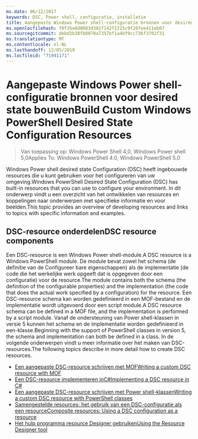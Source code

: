 ```yaml
---
ms.date: 06/12/2017
keywords: DSC, Power shell, configuratie, installatie
title: Aangepaste Windows Power shell-configuratie bronnen voor desired state bouwen
ms.openlocfilehash: f0f35e8d0083d302f142f2215c9f28fee411eb07
ms.sourcegitcommit: debd2b38fb8070a7357bf1a4bf9cc736f3702f31
ms.translationtype: MT
ms.contentlocale: nl-NL
ms.lasthandoff: 12/05/2019
ms.locfileid: "71941171"
---
```

# <a name="build-custom-windows-powershell-desired-state-configuration-resources"></a><span data-ttu-id="bcdc3-103">Aangepaste Windows Power shell-configuratie bronnen voor desired state bouwen</span><span class="sxs-lookup"><span data-stu-id="bcdc3-103">Build Custom Windows PowerShell Desired State Configuration Resources</span></span>

> <span data-ttu-id="bcdc3-104">Van toepassing op: Windows Power Shell 4,0, Windows Power shell 5,0</span><span class="sxs-lookup"><span data-stu-id="bcdc3-104">Applies To: Windows PowerShell 4.0, Windows PowerShell 5.0</span></span>

<span data-ttu-id="bcdc3-105">Windows Power shell desired state Configuration (DSC) heeft ingebouwde resources die u kunt gebruiken voor het configureren van uw omgeving.</span><span class="sxs-lookup"><span data-stu-id="bcdc3-105">Windows PowerShell Desired State Configuration (DSC) has built-in resources that you can use to configure your environment.</span></span> <span data-ttu-id="bcdc3-106">In dit onderwerp vindt u een overzicht van het ontwikkelen van resources en koppelingen naar onderwerpen met specifieke informatie en voor beelden.</span><span class="sxs-lookup"><span data-stu-id="bcdc3-106">This topic provides an overview of developing resources and links to topics with specific information and examples.</span></span>

## <a name="dsc-resource-components"></a><span data-ttu-id="bcdc3-107">DSC-resource onderdelen</span><span class="sxs-lookup"><span data-stu-id="bcdc3-107">DSC resource components</span></span>

<span data-ttu-id="bcdc3-108">Een DSC-resource is een Windows Power shell-module.</span><span class="sxs-lookup"><span data-stu-id="bcdc3-108">A DSC resource is a Windows PowerShell module.</span></span> <span data-ttu-id="bcdc3-109">De module bevat zowel het schema (de definitie van de Configureer bare eigenschappen) als de implementatie (de code die het werkelijke werk opgeeft dat is opgegeven door een configuratie) voor de resource.</span><span class="sxs-lookup"><span data-stu-id="bcdc3-109">The module contains both the schema (the definition of the configurable properties) and the implementation (the code that does the actual work specified by a configuration) for the resource.</span></span> <span data-ttu-id="bcdc3-110">Een DSC-resource schema kan worden gedefinieerd in een MOF-bestand en de implementatie wordt uitgevoerd door een script module.</span><span class="sxs-lookup"><span data-stu-id="bcdc3-110">A DSC resource schema can be defined in a MOF file, and the implementation is performed by a script module.</span></span> <span data-ttu-id="bcdc3-111">Vanaf de ondersteuning van Power shell-klassen in versie 5 kunnen het schema en de implementatie worden gedefinieerd in een-klasse.</span><span class="sxs-lookup"><span data-stu-id="bcdc3-111">Beginning with the support of PowerShell classes in version 5, the schema and implementation can both be defined in a class.</span></span> <span data-ttu-id="bcdc3-112">In de volgende onderwerpen vindt u meer informatie over het maken van DSC-resources.</span><span class="sxs-lookup"><span data-stu-id="bcdc3-112">The following topics describe in more detail how to create DSC resources.</span></span>

* [<span data-ttu-id="bcdc3-113">Een aangepaste DSC-resource schrijven met MOF</span><span class="sxs-lookup"><span data-stu-id="bcdc3-113">Writing a custom DSC resource with MOF</span></span>](authoringResourceMOF.md)
* [<span data-ttu-id="bcdc3-114">Een DSC-resource implementeren inC#</span><span class="sxs-lookup"><span data-stu-id="bcdc3-114">Implementing a DSC resource in C#</span></span>](authoringResourceMofCS.md)
* [<span data-ttu-id="bcdc3-115">Een aangepaste DSC-resource schrijven met Power shell-klassen</span><span class="sxs-lookup"><span data-stu-id="bcdc3-115">Writing a custom DSC resource with PowerShell classes</span></span>](authoringResourceClass.md)
* [<span data-ttu-id="bcdc3-116">Samengestelde resources: het gebruik van een DSC-configuratie als een resource</span><span class="sxs-lookup"><span data-stu-id="bcdc3-116">Composite resources: Using a DSC configuration as a resource</span></span>](authoringResourceComposite.md)
* [<span data-ttu-id="bcdc3-117">Het hulp programma resource Designer gebruiken</span><span class="sxs-lookup"><span data-stu-id="bcdc3-117">Using the Resource Designer tool</span></span>](authoringResourceMofDesigner.md)
